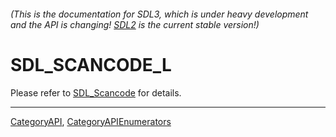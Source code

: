 ###### (This is the documentation for SDL3, which is under heavy development and the API is changing! [SDL2](https://wiki.libsdl.org/SDL2/) is the current stable version!)
# SDL_SCANCODE_L

Please refer to [SDL_Scancode](SDL_Scancode) for details.

----
[CategoryAPI](CategoryAPI), [CategoryAPIEnumerators](CategoryAPIEnumerators)

